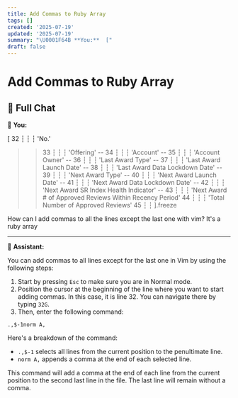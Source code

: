 ```yaml
---
title: Add Commas to Ruby Array
tags: []
created: '2025-07-19'
updated: '2025-07-19'
summary: "\U0001F64B **You:**  ["
draft: false
---
```


# Add Commas to Ruby Array

## 🧠 Full Chat

🙋 **You:**

[
   32   ┆ ┆ ┆ 'No.'
>> 33   ┆ ┆ ┆ 'Offering'
-- 34   ┆ ┆ ┆ 'Account'
-- 35   ┆ ┆ ┆ 'Account Owner'
-- 36   ┆ ┆ ┆ 'Last Award Type'
-- 37   ┆ ┆ ┆ 'Last Award Launch Date'
-- 38   ┆ ┆ ┆ 'Last Award Data Lockdown Date'
-- 39   ┆ ┆ ┆ 'Next Award Type'
-- 40   ┆ ┆ ┆ 'Next Award Launch Date'
-- 41   ┆ ┆ ┆ 'Next Award Data Lockdown Date'
-- 42   ┆ ┆ ┆ 'Next Award SR Index Health Indicator'
-- 43   ┆ ┆ ┆ 'Next Award # of Approved Reviews Within Recency Period'
   44   ┆ ┆ ┆ 'Total Number of Approved Reviews'
>> 45   ┆ ┆ ].freeze

How can I add commas to all the lines except the last one with vim? It's a ruby array

---

🤖 **Assistant:**

You can add commas to all lines except for the last one in Vim by using the following steps:

1. Start by pressing `Esc` to make sure you are in Normal mode.
2. Position the cursor at the beginning of the line where you want to start adding commas. In this case, it is line 32. You can navigate there by typing `32G`.
3. Then, enter the following command:

```
.,$-1norm A,
```

Here's a breakdown of the command:

- `.,$-1` selects all lines from the current position to the penultimate line.
- `norm A,` appends a comma at the end of each selected line.

This command will add a comma at the end of each line from the current position to the second last line in the file. The last line will remain without a comma.